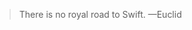 <div class="github-widget" data-repo="hsavit1/Awesome-Swift-Education"></div>

> There is no royal road to Swift. —Euclid